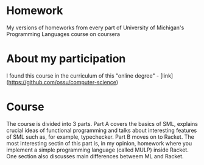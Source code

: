 # Homework
My versions of homeworks from every part of University of Michigan's Programming Languages course on coursera

# About my participation
I found this course in the curriculum of this "online degree" - [link] (https://github.com/ossu/computer-science)

# Course
The course is divided into 3 parts.
Part A covers the basics of SML, explains crucial ideas of functional programming and talks about interesting features of SML such as, for example, typechecker.
Part B moves on to Racket. The most interesting sectin of this part is, in my opinion, homework where you implement a simple programming language (called MULP) inside Racket. One section also discusses main differences betweem ML and Racket.
